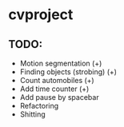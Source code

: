 # cvproject

## TODO:
* Motion segmentation (+)
* Finding objects (strobing) (+)
* Count automobiles (+)
* Add time counter (+)
* Add pause by spacebar
* Refactoring
* Shitting
